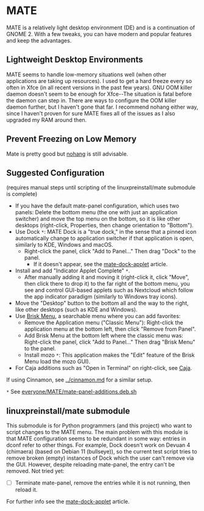 # MATE

MATE is a relatively light desktop environment (DE) and is a continuation of GNOME 2. With a few tweaks, you can have modern and popular features and keep the advantages.

## Lightweight Desktop Environments
MATE seems to handle low-memory situations well (when other applications are taking up resources). I used to get a hard freeze every so often in Xfce (in all recent versions in the past few years). GNU OOM killer daemon doesn't seem to be enough for Xfce--The situation is fatal before the daemon can step in. There are ways to configure the OOM killer daemon further, but I haven't gone that far. I recommend nohang either way, since I haven't proven for sure MATE fixes all of the issues as I also upgraded my RAM around then.

## Prevent Freezing on Low Memory
Mate is pretty good but [nohang](../nohang.md) is still advisable.


## Suggested Configuration
(requires manual steps until scripting of the linuxpreinstall/mate submodule is complete)
- If you have the default mate-panel configuration, which uses two panels: Delete the bottom menu (the one with just an application switcher) and move the top menu on the bottom, so it is like other desktops (right-click, Properties, then change orientation to "Bottom").
- Use Dock `*`: MATE Dock is a "true dock," in the sense that a pinned icon automatically change to application switcher if that application is open, similarly to KDE, Windows and macOS.
  - Right-click the panel, click "Add to Panel..." Then drag "Dock" to the panel.
    - If it doesn't appear, see the [mate-dock-applet](../devuan/mate-dock-applet.md) article.
- Install and add "Indicator Applet Complete" `*`.
  - After manually adding it and moving it (right-click it, click "Move", then click there to drop it) to the far right of the bottom menu, you see and control GUI-based applets such as Nextcloud which follow the app indicator paradigm (similarly to Windows tray icons).
- Move the "Desktop" button to the bottom all and the way to the right, like other desktops (such as KDE and Windows).
- Use [Brisk Menu](brisk-menu.md), a searchable menu where you can add favorites:
  - Remove the Application menu ("Classic Menu"): Right-click the application menu at the bottom left, then click "Remove from Panel".
  - Add Brisk Menu at the bottom left where the classic menu was: Right-click the panel, click "Add to Panel..." Then drag "Brisk Menu" to the panel.
  - Install mozo `*`: This application makes the "Edit" feature of the Brisk Menu load the mozo GUI).
- For Caja additions such as "Open in Terminal" on right-click, see [Caja](caja.md).

If using Cinnamon, see [../cinnamon.md](../cinnamon.md) for a similar setup.

`*` See [everyone/MATE/mate-panel-additions.deb.sh](../../everyone/MATE/mate-panel-additions.deb.sh)


## linuxpreinstall/mate submodule
This submodule is for Python programmers (and this project) who want to script changes to the MATE menu.
The main problem with this module is that MATE configuration seems to be redundant in some way: entries in dconf refer to other things.
For example, Dock doesn't work on Devuan 4 (chimaera) (based on Debian 11 (bullseye)), so the current test script tries to remove broken (empty) instances of Dock which the user can't remove via the GUI. However, despite reloading mate-panel, the entry can't be removed. Not tried yet:
- [ ] Terminate mate-panel, remove the entries while it is not running, then reload it.

For further info see the [mate-dock-applet](../devuan/mate-dock-applet.md) article.
